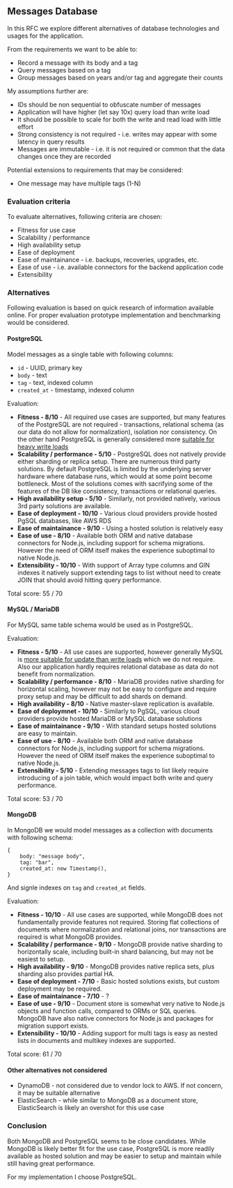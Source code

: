 ## Messages Database

In this RFC we explore different alternatives of database technologies and usages for the application.

From the requirements we want to be able to:

- Record a message with its body and a tag
- Query messages based on a tag
- Group messages based on years and/or tag and aggregate their counts

My assumptions further are:

- IDs should be non sequential to obfuscate number of messages
- Application will have higher (let say 10x) query load than write load
- It should be possible to scale for both the write and read load with little effort
- Strong consistency is not required - i.e. writes may appear with some latency in query results
- Messages are immutable - i.e. it is not required or common that the data changes once they are recorded

Potential extensions to requirements that may be considered:

- One message may have multiple tags (1-N)

### Evaluation criteria

To evaluate alternatives, following criteria are chosen:

- Fitness for use case
- Scalability / performance
- High availability setup
- Ease of deployment
- Ease of maintainance - i.e. backups, recoveries, upgrades, etc.
- Ease of use - i.e. available connectors for the backend application code
- Extensibility

### Alternatives

Following evaluation is based on quick research of information available online. For proper evaluation prototype implementation and benchmarking would be considered.

#### PostgreSQL

Model messages as a single table with following columns:

- `id` - UUID, primary key
- `body` - text
- `tag` - text, indexed column
- `created_at` - timestamp, indexed column

Evaluation:

- **Fitness - 8/10** - All required use cases are supported, but many features of the PostgreSQL are not required - transactions, relational schema (as our data do not allow for normalization), isolation nor consistency. On the other hand PostgreSQL is generally considered more [suitable for heavy write loads](http://blog.dumper.io/showdown-mysql-8-vs-postgresql-10/)
- **Scalability / performance - 5/10** - PostgreSQL does not natively provide either sharding or replica setup. There are numerous third party solutions. By default PostgreSQL is limited by the underlying server hardware where database runs, which would at some point become bottleneck. Most of the solutions comes with sacrifying some of the features of the DB like consistency, transactions or relational queries.
- **High availability setup - 5/10** - Similarly, not provided natively, various 3rd party solutions are available.
- **Ease of deployment - 10/10** - Various cloud providers provide hosted PgSQL databases, like AWS RDS
- **Ease of maintainance - 9/10** - Using a hosted solution is relatively easy
- **Ease of use - 8/10** - Available both ORM and native database connectors for Node.js, including support for schema migrations. However the need of ORM itself makes the experience suboptimal to native Node.js.
- **Extensibility - 10/10** - With support of Array type columns and GIN indexes it natively support extending tags to list without need to create JOIN that should avoid hitting query performance.

Total score: 55 / 70

#### MySQL / MariaDB

For MySQL same table schema would be used as in PostgreSQL.

Evaluation:

- **Fitness - 5/10** - All use cases are supported, however generally MySQL is [more suitable for update than write loads](http://blog.dumper.io/showdown-mysql-8-vs-postgresql-10/) which we do not require. Also our application hardly requires relational database as data do not benefit from normalization.
- **Scalability / performance - 8/10** - MariaDB provides native sharding for horizontal scaling, however may not be easy to configure and require proxy setup and may be difficult to add shards on demand.
- **High availability - 8/10** - Native master-slave replication is available.
- **Ease of deploymnet - 10/10** - Similarly to PgSQL, various cloud providers provide hosted MariaDB or MySQL database solutions
- **Ease of maintainance - 9/10** - With standard setups hosted solutions are easy to maintain.
- **Ease of use - 8/10** - Available both ORM and native database connectors for Node.js, including support for schema migrations. However the need of ORM itself makes the experience suboptimal to native Node.js.
- **Extensibility - 5/10** - Extending messages tags to list likely require introducing of a join table, which would impact both write and query performance.

Total score: 53 / 70

#### MongoDB

In MongoDB we would model messages as a collection with documents with following schema:

```
{
    body: "message body",
    tag: "bar",
    created_at: new Timestamp(),
}
```

And signle indexes on `tag` and `created_at` fields.

Evaluation:

- **Fitness - 10/10** - All use cases are supported, while MongoDB does not fundamentally provide features not required. Storing flat collections of documents where normalization and relational joins, nor transactions are required is what MongoDB provides.
- **Scalability / performance - 9/10** - MongoDB provide native sharding to horizontally scale, including built-in shard balancing, but may not be easiest to setup.
- **High availability - 9/10** - MongoDB provides native replica sets, plus sharding also provides partial HA.
- **Ease of deployment - 7/10** - Basic hosted solutions exists, but custom deployment may be required.
- **Ease of maintainance - 7/10** - ?
- **Ease of use - 9/10** - Document store is somewhat very native to Node.js objects and function calls, compared to ORMs or SQL queries. MongoDB have also native connectors for Node.js and packages for migration support exists.
- **Extensibility - 10/10** - Adding support for multi tags is easy as nested lists in documents and multikey indexes are supported.

Total score: 61 / 70

#### Other alternatives not considered

- DynamoDB - not considered due to vendor lock to AWS. If not concern, it may be suitable alternative
- ElasticSearch - while similar to MongoDB as a document store, ElasticSearch is likely an overshot for this use case

### Conclusion

Both MongoDB and PostgreSQL seems to be close candidates. While MongoDB is likely better fit for the use case, PostgreSQL is more readily available as hosted solution and may be easier to setup and maintain while still having great performance.

For my implementation I choose PostgreSQL.
